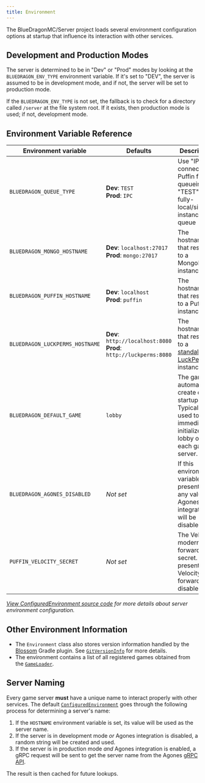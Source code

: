 ```yaml
---
title: Environment
---
```


The BlueDragonMC/Server project loads several environment configuration options at startup that influence its interaction with other services.

## Development and Production Modes

The server is determined to be in "Dev" or "Prod" modes by looking at the `BLUEDRAGON_ENV_TYPE` environment variable. If it's set to "DEV", the server is assumed to be in development mode, and if not, the server will be set to production mode.

If the `BLUEDRAGON_ENV_TYPE` is not set, the fallback is to check for a directory called `/server` at the file system root. If it exists, then production mode is used; if not, development mode.

## Environment Variable Reference

| Environment variable            | Defaults                                                              | Description                                                                                                        |
| ------------------------------- | --------------------------------------------------------------------- | ------------------------------------------------------------------------------------------------------------------ |
| `BLUEDRAGON_QUEUE_TYPE`         | **Dev**: `TEST`<br>**Prod**: `IPC`                                    | Use "IPC" to connect to Puffin for queueing, or "TEST" for a fully-local/single-instance queue                     |
| `BLUEDRAGON_MONGO_HOSTNAME`     | **Dev**: `localhost:27017`<br>**Prod**: `mongo:27017`                 | The hostname that resolves to a MongoDB instance                                                                   |
| `BLUEDRAGON_PUFFIN_HOSTNAME`    | **Dev**: `localhost`<br>**Prod**: `puffin`                            | The hostname that resolves to a Puffin instance                                                                    |
| `BLUEDRAGON_LUCKPERMS_HOSTNAME` | **Dev**: `http://localhost:8080`<br>**Prod**: `http://luckperms:8080` | The hostname that resolves to a [standalone LuckPerms](https://luckperms.net/) instance                            |
| `BLUEDRAGON_DEFAULT_GAME`       | `lobby`                                                               | The game to automatically create on startup. Typically used to immediately initialize a lobby on each game server. |
| `BLUEDRAGON_AGONES_DISABLED`    | _Not set_                                                             | If this environment variable is present with any value, Agones integration will be disabled.                       |
| `PUFFIN_VELOCITY_SECRET`        | _Not set_                                                             | The Velocity modern forwarding secret. If not present, Velocity forwarding is disabled.                            |

_[View ConfiguredEnvironment source code](https://github.com/BlueDragonMC/Server/blob/b05b09ad229ccf85da20130510c9c1cdf90bbeed/src/main/kotlin/com/bluedragonmc/server/queue/environments.kt#L23) for more details about server environment configuration._

## Other Environment Information

- The `Environment` class also stores version information handled by the [Blossom](https://github.com/KyoriPowered/blossom/) Gradle plugin. See [`GitVersionInfo`](https://github.com/BlueDragonMC/Server/blob/b05b09ad229ccf85da20130510c9c1cdf90bbeed/src/main/kotlin/com/bluedragonmc/server/GitVersionInfo.kt#L8) for more details.
- The environment contains a list of all registered games obtained from the [`GameLoader`](https://github.com/BlueDragonMC/Server/blob/b05b09ad229ccf85da20130510c9c1cdf90bbeed/src/main/kotlin/com/bluedragonmc/server/queue/GameLoader.kt#L15).

## Server Naming

Every game server **must** have a unique name to interact properly with other services. The default [`ConfiguredEnvironment`](https://github.com/BlueDragonMC/Server/blob/b05b09ad229ccf85da20130510c9c1cdf90bbeed/src/main/kotlin/com/bluedragonmc/server/queue/environments.kt#L23) goes through the following process for determining a server's name:

1. If the `HOSTNAME` environment variable is set, its value will be used as the server name.
2. If the server is in development mode _or_ Agones integration is disabled, a random string will be created and used.
3. If the server is in production mode _and_ Agones integration is enabled, a gRPC request will be sent to get the server name from the Agones [gRPC API](https://agones.dev/site/docs/guides/client-sdks/#gameserver).

The result is then cached for future lookups.
